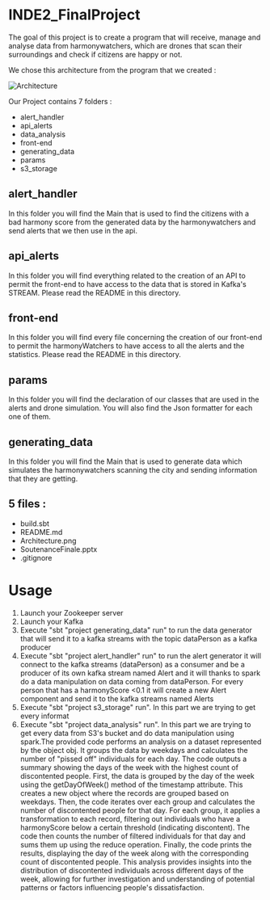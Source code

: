 # INDE2_FinalProject

The goal of this project is to create a program that will receive, manage and analyse data from harmonywatchers, which are drones that scan their surroundings and check if citizens are happy or not.

We chose this architecture from the program that we created :

![Architecture](https://github.com/Exared/INDE2_FinalProject/assets/89941855/5f26f93b-c75b-4019-bfb8-1f97e217413f)


Our Project contains 7 folders :
- alert_handler
- api_alerts
- data_analysis
- front-end
- generating_data
- params
- s3_storage

## alert_handler
In this folder you will find the Main that is used to find the citizens with a bad harmony score from the generated data by the harmonywatchers and send alerts that we then use in the api.

## api_alerts
In this folder you will find everything related to the creation of an API to permit the front-end to have access to the data that is stored in Kafka's STREAM. Please read the README in this directory.
    
## front-end
In this folder you will find every file concerning the creation of our front-end to permit the harmonyWatchers to have access to all the alerts and the statistics. Please read the README in this directory.

## params
In this folder you will find the declaration of our classes that are used in the alerts and drone simulation. You will also find the Json formatter for each one of them.

## generating_data
In this folder you will find the Main that is used to generate data which simulates the harmonywatchers scanning the city and sending information that they are getting.
    
## 5 files :
- build.sbt
- README.md
- Architecture.png
- SoutenanceFinale.pptx
- .gitignore

# Usage

1. Launch your Zookeeper server
2. Launch your Kafka
3. Execute "sbt \"project generating_data\" run" to run the data generator that will send it to a kafka streams with the topic dataPerson as a kafka producer
4. Execute "sbt \"project alert_handler\" run" to run the alert generator it will connect to the kafka streams (dataPerson) as a consumer and be a producer of its own kafka stream named Alert and it will thanks to spark do a data manipulation on data coming from dataPerson. For every person that has a harmonyScore <0.1 it will create a new Alert component and send it to the kafka streams named Alerts 
5. Execute "sbt \"project s3_storage\" run". In this part we are trying to get every informat
6. Execute "sbt \"project data_analysis\" run". In this part we are trying to get every data from S3's bucket and do data manipulation using spark.The provided code performs an analysis on a dataset represented by the object obj. It groups the data by weekdays and calculates the number of "pissed off" individuals for each day. The code outputs a summary showing the days of the week with the highest count of discontented people.
First, the data is grouped by the day of the week using the getDayOfWeek() method of the timestamp attribute. This creates a new object where the records are grouped based on weekdays. Then, the code iterates over each group and calculates the number of discontented people for that day.
For each group, it applies a transformation to each record, filtering out individuals who have a harmonyScore below a certain threshold (indicating discontent). The code then counts the number of filtered individuals for that day and sums them up using the reduce operation. Finally, the code prints the results, displaying the day of the week along with the corresponding count of discontented people.
This analysis provides insights into the distribution of discontented individuals across different days of the week, allowing for further investigation and understanding of potential patterns or factors influencing people's dissatisfaction.